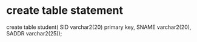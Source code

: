 # create table statement
  create table student(
    SID varchar2(20) primary key,
    SNAME varchar2(20),
    SADDR varchar2(25));
